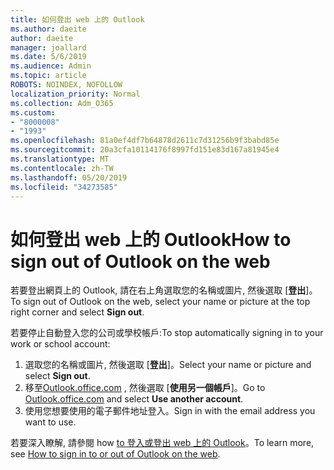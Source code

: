 ```yaml
---
title: 如何登出 web 上的 Outlook
ms.author: daeite
author: daeite
manager: joallard
ms.date: 5/6/2019
ms.audience: Admin
ms.topic: article
ROBOTS: NOINDEX, NOFOLLOW
localization_priority: Normal
ms.collection: Adm_O365
ms.custom:
- "8000008"
- "1993"
ms.openlocfilehash: 81a0ef4df7b64878d2611c7d31256b9f3babd85e
ms.sourcegitcommit: 20a3cfa10114176f8997fd151e83d167a81945e4
ms.translationtype: MT
ms.contentlocale: zh-TW
ms.lasthandoff: 05/20/2019
ms.locfileid: "34273585"
---
```

# <a name="how-to-sign-out-of-outlook-on-the-web"></a><span data-ttu-id="3d8de-102">如何登出 web 上的 Outlook</span><span class="sxs-lookup"><span data-stu-id="3d8de-102">How to sign out of Outlook on the web</span></span>

<span data-ttu-id="3d8de-103">若要登出網頁上的 Outlook, 請在右上角選取您的名稱或圖片, 然後選取 [**登出**]。</span><span class="sxs-lookup"><span data-stu-id="3d8de-103">To sign out of Outlook on the web, select your name or picture at the top right corner and select **Sign out**.</span></span>

<span data-ttu-id="3d8de-104">若要停止自動登入您的公司或學校帳戶:</span><span class="sxs-lookup"><span data-stu-id="3d8de-104">To stop automatically signing in to your work or school account:</span></span>

1. <span data-ttu-id="3d8de-105">選取您的名稱或圖片, 然後選取 [**登出**]。</span><span class="sxs-lookup"><span data-stu-id="3d8de-105">Select your name or picture and select **Sign out**.</span></span>
1. <span data-ttu-id="3d8de-106">移至[Outlook.office.com](https://outlook.office.com/) , 然後選取 [**使用另一個帳戶**]。</span><span class="sxs-lookup"><span data-stu-id="3d8de-106">Go to [Outlook.office.com](https://outlook.office.com/) and select **Use another account**.</span></span>
1. <span data-ttu-id="3d8de-107">使用您想要使用的電子郵件地址登入。</span><span class="sxs-lookup"><span data-stu-id="3d8de-107">Sign in with the email address you want to use.</span></span>

<span data-ttu-id="3d8de-108">若要深入瞭解, 請參閱 how [to 登入或登出 web 上的 Outlook](https://support.office.com/article/763fab4d-0138-4814-b450-37fc286bcb79)。</span><span class="sxs-lookup"><span data-stu-id="3d8de-108">To learn more, see [How to sign in to or out of Outlook on the web](https://support.office.com/article/763fab4d-0138-4814-b450-37fc286bcb79).</span></span>